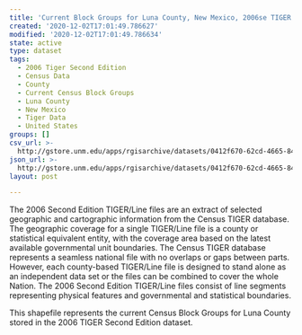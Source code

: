 ```yaml
---
title: 'Current Block Groups for Luna County, New Mexico, 2006se TIGER'
created: '2020-12-02T17:01:49.786627'
modified: '2020-12-02T17:01:49.786634'
state: active
type: dataset
tags:
  - 2006 Tiger Second Edition
  - Census Data
  - County
  - Current Census Block Groups
  - Luna County
  - New Mexico
  - Tiger Data
  - United States
groups: []
csv_url: >-
  http://gstore.unm.edu/apps/rgisarchive/datasets/0412f670-62cd-4665-8407-345ce3a400d0/tgr2006se_luna_grpcu.derived.csv
json_url: >-
  http://gstore.unm.edu/apps/rgisarchive/datasets/0412f670-62cd-4665-8407-345ce3a400d0/tgr2006se_luna_grpcu.derived.json
layout: post

---
```

The 2006 Second Edition TIGER/Line files are an extract of selected geographic and cartographic information from the Census TIGER database.  The geographic coverage for a single TIGER/Line file is a county or statistical equivalent entity, with the coverage area based on the latest available governmental unit boundaries. The Census TIGER database represents a seamless national file with no overlaps or gaps between parts.  However, each county-based TIGER/Line file is designed to stand alone as an independent data set or the files can be combined to cover the whole Nation.  The 2006 Second Edition  TIGER/Line files consist of line segments representing physical features and governmental and statistical boundaries.  

This shapefile represents the current Census Block Groups for Luna County stored in the 2006 TIGER Second Edition dataset.
